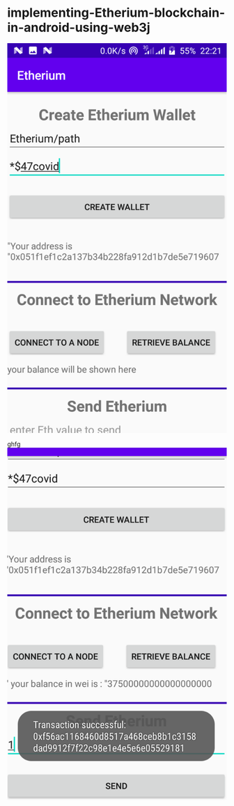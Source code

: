 # implementing-Etherium-blockchain-in-android-using-web3j

![SCREENONE](https://github.com/xTrilton/implementing-Etherium-blockchain-in-android-using-web3j/blob/main/Etherium/app/screenshots/1_Dx8glifsqHuGjDvHFwpWng.png)

ghfg
![screentwo](https://github.com/xTrilton/implementing-Etherium-blockchain-in-android-using-web3j/blob/main/Etherium/app/screenshots/1__drADA8_snW-XkOw5KqTPQ.png)
